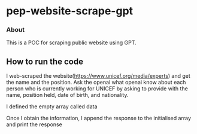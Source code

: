 # pep-website-scrape-gpt

### About
This is a POC for scraping public website using GPT.


## How to run the code

I web-scraped the website(https://www.unicef.org/media/experts) and get the name and the position. Ask the openai what openai know about each person who is currently working for UNICEF by asking to provide with the name, position held, date of birth, and nationality.

I defined the empty array called data

Once I obtain the information, I append the response to the initialised array and print the response
